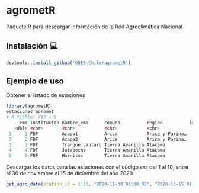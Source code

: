 # agrometR
Paquete R para descargar información de la Red Agroclimática Nacional

## Instalación :computer:

```r
devtools::install_github('ODES-Chile/agrometR')
```

## Ejemplo de uso

Obtener el listado de estaciones

```r
library(agrometR)
estaciones_agromet
# A tibble: 417 × 8
     ema institucion nombre_ema      comuna          region          latitud longitud fecha_de_alta      
   <dbl> <chr>       <chr>           <chr>           <chr>             <dbl>    <dbl> <dttm>             
 1     1 FDF         Azapa1          Arica           Arica y Parina…   -18.5    -70.2 2013-03-08 06:49:10
 2     2 FDF         Azapa2          Arica           Arica y Parina…   -18.5    -70.2 2013-03-08 06:49:10
 3     3 FDF         Tranque Lautaro Tierra Amarilla Atacama           -28.0    -70   2013-03-08 06:49:12
 4     4 FDF         Jotabeche       Tierra Amarilla Atacama           -27.6    -70.2 2013-03-08 06:49:12
 5     5 FDF         Hornitos        Tierra Amarilla Atacama           -27.7    -70.2 2013-03-08 06:49:12
```

Descargar los datos para las estaciones con el código `ema` del 1 al 10, entre el 30 de noviembre al 15 de diciembre del año 2020.

```r
get_agro_data(station_id = 1:10, "2020-11-30 01:00:00", "2020-12-15 01:00:00")
```
